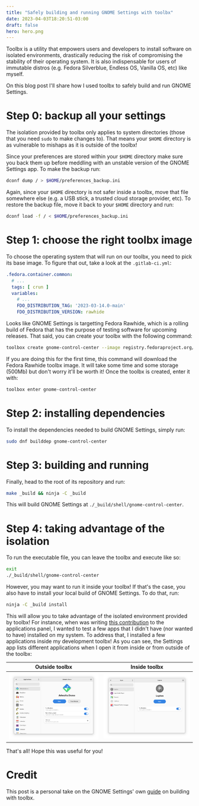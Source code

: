 ```yaml
---
title: "Safely building and running GNOME Settings with toolbx"
date: 2023-04-03T18:20:51-03:00
draft: false
hero: hero.png
---
```


Toolbx is a utility that empowers users and developers to install software on
isolated environments, drastically reducing the risk of compromising the
stability of their operating system. It is also indispensable for users of
immutable distros (e.g. Fedora Silverblue, Endless OS, Vanilla OS, etc) like
myself.

On this blog post I'll share how I used toolbx to safely build and run GNOME
Settings.

# Step 0: backup all your settings

The isolation provided by toolbx only applies to system directories (those
that you need `sudo` to make changes to). That means your `$HOME` directory is
as vulnerable to mishaps as it is outside of the toolbx!

Since your preferences are stored within your `$HOME` directory make sure you
back them up before meddling with an unstable version of the GNOME Settings
app. To make the backup run:

```bash
dconf dump / > $HOME/preferences_backup.ini
```

Again, since your `$HOME` directory is not safer inside a toolbx, move that
file somewhere else (e.g. a USB stick, a trusted cloud storage provider, etc).
To restore the backup file, move it back to your `$HOME` directory and run:

```bash
dconf load -f / < $HOME/preferences_backup.ini
```

# Step 1: choose the right toolbx image

To choose the operating system that will run on our toolbx, you need to pick
its base image. To figure that out, take a look at the `.gitlab-ci.yml`:

```yml
.fedora.container.common:
  # ...
  tags: [ crun ]
  variables:
    # ...
    FDO_DISTRIBUTION_TAG: '2023-03-14.0-main'
    FDO_DISTRIBUTION_VERSION: rawhide
```

Looks like GNOME Settings is targetting Fedora Rawhide, which is a rolling
build of Fedora that has the purpose of testing software for upcoming releases.
That said, you can create your toolbx with the following command:

```bash
toolbox create gnome-control-center --image registry.fedoraproject.org/fedora-toolbox:rawhide
```

If you are doing this for the first time, this command will download the Fedora
Rawhide toolbx image. It will take some time and some storage (500Mb) but don't
worry it'll be worth it! Once the toolbx is created, enter it with:

```bash
toolbox enter gnome-control-center
```

# Step 2: installing dependencies

To install the dependencies needed to build GNOME Settings, simply run:

```bash
sudo dnf builddep gnome-control-center
```

# Step 3: building and running

Finally, head to the root of its repository and run:

```bash
make _build && ninja -C _build
```

This will build GNOME Settings at `./_build/shell/gnome-control-center`.

# Step 4: taking advantage of the isolation

To run the executable file, you can leave the toolbx and execute like so:

```bash
exit
./_build/shell/gnome-control-center
```

However, you may want to run it inside your toolbx! If that's the case, you
also have to install your local build of GNOME Settings. To do that, run:

```bash
ninja -C _build install
```

This will allow you to take advantage of the isolated environment provided by
toolbx! For instance, when was writing [this
contribution](https://gitlab.gnome.org/GNOME/gnome-control-center/-/merge_requests/1759)
to the applications panel, I wanted to test a few apps that I didn't have
(nor wanted to have) installed on my system. To address that, I installed a few
applications inside my development toolbx! As you can see, the Settings app
lists different applications when I open it from inside or from outside of the
toolbx:

| Outside toolbx | Inside toolbx |
|-|-|
| <img src="system.png" alt="Applications panel outside of toolbox" width="100%"> | <img src="toolbx.png" alt="Applications panel inside of toolbox" width="100%"> |

That's all! Hope this was useful for you!


# Credit

This post is a personal take on the GNOME Settings' own
[guide](https://gitlab.gnome.org/GNOME/gnome-control-center/-/wikis/Building-GNOME-Settings-in-a-Toolbx)
on building with toolbx.
